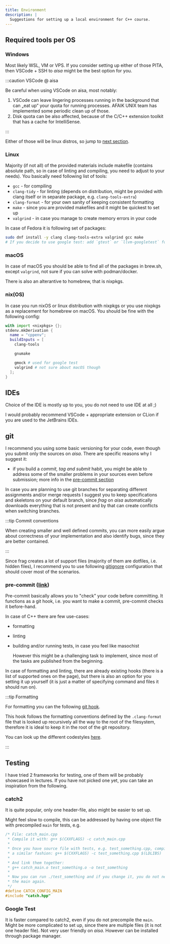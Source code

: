```yaml
---
title: Environment
description: |
  Suggestions for setting up a local environment for C++ course.
---
```


## Required tools per OS

### Windows

Most likely WSL, VM or VPS. If you consider setting up either of those PITA, then
VSCode + SSH to _aisa_ might be the best option for you.

:::caution VSCode @ aisa

Be careful when using VSCode on aisa, most notably:

1. VSCode can leave lingering processes running in the background that can „eat
   up“ your quota for running processes.
   AFAIK UNIX team has implemented some periodic clean up of those.
2. Disk quota can be also affected, because of the C/C++ extension toolkit that
   has a cache for IntelliSense.

:::

Either of those will be linux distros, so jump to [next section](#linux).

### Linux

Majority (if not all) of the provided materials include makefile (contains absolute
path, so in case of linting and compiling, you need to adjust to your needs). You
basically need following list of tools:

- `gcc` - for compiling
- `clang-tidy` - for linting (depends on distribution, might be provided with
  clang itself or in separate package, e.g. `clang-tools-extra`)
- `clang-format` - for your own sanity of keeping consistent formatting
- `make` - since you are provided makefiles and it might be quickest to set up
- `valgrind` - in case you manage to create memory errors in your code

In case of Fedora it is following set of packages:

```sh
sudo dnf install -y clang clang-tools-extra valgrind gcc make
# If you decide to use google test: add `gtest` or `llvm-googletest` for clang
```

### macOS

In case of macOS you should be able to find all of the packages in brew.sh, except
`valgrind`, not sure if you can solve with podman/docker.

There is also an alterantive to homebrew, that is nixpkgs.

### nix(OS)

In case you run nixOS or linux distribution with nixpkgs or you use nixpkgs as a
replacement for homebrew on macOS. You should be fine with the following config:

```nix
with import <nixpkgs> {};
stdenv.mkDerivation {
  name = "cppenv";
  buildInputs = [
    clang-tools

    gnumake

    gmock # used for google test
    valgrind # not sure about macOS though
  ];
}
```

## IDEs

Choice of the IDE is mostly up to you, you do not need to use IDE at all ;)

I would probably recommend VSCode + appropriate extension or CLion if you are used
to the JetBrains IDEs.

## git

I recommend you using some basic versioning for your code, even though you submit
only the sources on _aisa_. There are specific reasons why I suggest it:

- if you build a _commit, tag and submit_ habit, you might be able to address
  some of the smaller problems in your sources even before submission; more info
  in the [pre-commit section](#pre-commit)

In case you are planning to use git branches for separating different
assignments and/or merge requests I suggest you to keep specifications and
skeletons on your default branch, since _frag_ on _aisa_ automatically downloads
everything that is not present and by that can create conflicts when switching
branches.

:::tip Commit conventions

When creating smaller and well defined commits, you can more easily argue about
correctness of your implementation and also identify bugs, since they are better
contained.

:::

Since frag creates a lot of support files (majority of them are dotfiles, i.e.
hidden files), I recommend you to use following
[gitignore](pathname:///files/pb161/environment/gitignore) configuration that
should cover most of the scenarios.

### pre-commit ([link](https://pre-commit.com/))

Pre-commit basically allows you to "check" your code before committing. It functions
as a git hook, i.e. you want to make a commit, pre-commit checks it before-hand.

In case of C++ there are few use-cases:

- formatting
- linting
- building and/or running tests, in case you feel like masochist

  However this might be a challenging task to implement, since most of the tasks
  are published from the beginning.

In case of formatting and linting, there are already existing hooks (there is a
list of supported ones on the page), but there is also an option for you setting
it up yourself (it is just a matter of specifying command and files it should run
on).

:::tip Formatting

For formatting you can the following [git hook](https://github.com/pre-commit/mirrors-clang-format#using-clang-format-with-pre-commit).

This hook follows the formatting conventions defined by the `.clang-format` file
that is looked up recursively all the way to the root of the filesystem, therefore
it is ideal to keep it in the root of the git repository.

You can look up the different codestyles [here](https://gitlab.fi.muni.cz/pb071/codestyles).

:::

## Testing

I have tried 2 frameworks for testing, one of them will be probably showcased in
lectures. If you have not picked one yet, you can take an inspiration from the
following.

### catch2

It is quite popular, only one header-file, also might be easier to set up.

Might feel slow to compile, this can be addressed by having one object file with
precompiled `main` for tests, e.g.

```cpp
/* File: catch_main.cpp
 * Compile it with: g++ $(CXXFLAGS) -c catch_main.cpp
 *
 * Once you have source file with tests, e.g. test_something.cpp, compile it in
 * a similar fashion: g++ $(CXXFLAGS) -c test_something.cpp $(LDLIBS)
 *
 * And link them together:
 * g++ catch_main.o test_something.o -o test_something
 *
 * Now you can run ./test_something and if you change it, you do not need to compile
 * the main again.
 */
#define CATCH_CONFIG_MAIN
#include "catch.hpp"
```

### Google Test

It is faster compared to catch2, even if you do not precompile the `main`. Might
be more complicated to set up, since there are multiple files (it is not one header
file). Not very user friendly on _aisa_. However can be installed through package
manager.
